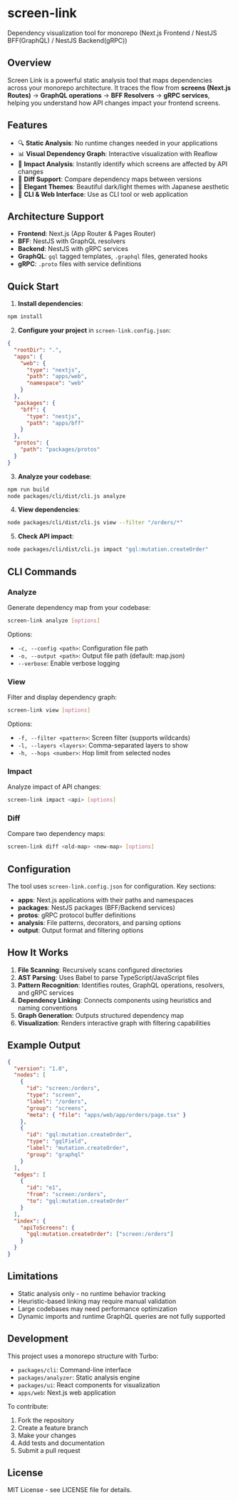 # screen-link

Dependency visualization tool for monorepo (Next.js Frontend / NestJS BFF(GraphQL) / NestJS Backend(gRPC))

## Overview

Screen Link is a powerful static analysis tool that maps dependencies across your monorepo architecture. It traces the flow from **screens (Next.js Routes)** → **GraphQL operations** → **BFF Resolvers** → **gRPC services**, helping you understand how API changes impact your frontend screens.

## Features

- 🔍 **Static Analysis**: No runtime changes needed in your applications
- 📊 **Visual Dependency Graph**: Interactive visualization with Reaflow
- 🎯 **Impact Analysis**: Instantly identify which screens are affected by API changes
- 🔄 **Diff Support**: Compare dependency maps between versions
- 🎨 **Elegant Themes**: Beautiful dark/light themes with Japanese aesthetic
- 🚀 **CLI & Web Interface**: Use as CLI tool or web application

## Architecture Support

- **Frontend**: Next.js (App Router & Pages Router)
- **BFF**: NestJS with GraphQL resolvers
- **Backend**: NestJS with gRPC services
- **GraphQL**: `gql` tagged templates, `.graphql` files, generated hooks
- **gRPC**: `.proto` files with service definitions

## Quick Start

1. **Install dependencies**:
```bash
npm install
```

2. **Configure your project** in `screen-link.config.json`:
```json
{
  "rootDir": ".",
  "apps": {
    "web": {
      "type": "nextjs",
      "path": "apps/web",
      "namespace": "web"
    }
  },
  "packages": {
    "bff": {
      "type": "nestjs",
      "path": "apps/bff"
    }
  },
  "protos": {
    "path": "packages/protos"
  }
}
```

3. **Analyze your codebase**:
```bash
npm run build
node packages/cli/dist/cli.js analyze
```

4. **View dependencies**:
```bash
node packages/cli/dist/cli.js view --filter "/orders/*"
```

5. **Check API impact**:
```bash
node packages/cli/dist/cli.js impact "gql:mutation.createOrder"
```

## CLI Commands

### Analyze
Generate dependency map from your codebase:
```bash
screen-link analyze [options]
```

Options:
- `-c, --config <path>`: Configuration file path
- `-o, --output <path>`: Output file path (default: map.json)
- `--verbose`: Enable verbose logging

### View
Filter and display dependency graph:
```bash
screen-link view [options]
```

Options:
- `-f, --filter <pattern>`: Screen filter (supports wildcards)
- `-l, --layers <layers>`: Comma-separated layers to show
- `-h, --hops <number>`: Hop limit from selected nodes

### Impact
Analyze impact of API changes:
```bash
screen-link impact <api> [options]
```

### Diff
Compare two dependency maps:
```bash
screen-link diff <old-map> <new-map> [options]
```

## Configuration

The tool uses `screen-link.config.json` for configuration. Key sections:

- **apps**: Next.js applications with their paths and namespaces
- **packages**: NestJS packages (BFF/Backend services)
- **protos**: gRPC protocol buffer definitions
- **analysis**: File patterns, decorators, and parsing options
- **output**: Output format and filtering options

## How It Works

1. **File Scanning**: Recursively scans configured directories
2. **AST Parsing**: Uses Babel to parse TypeScript/JavaScript files
3. **Pattern Recognition**: Identifies routes, GraphQL operations, resolvers, and gRPC services
4. **Dependency Linking**: Connects components using heuristics and naming conventions
5. **Graph Generation**: Outputs structured dependency map
6. **Visualization**: Renders interactive graph with filtering capabilities

## Example Output

```json
{
  "version": "1.0",
  "nodes": [
    {
      "id": "screen:/orders",
      "type": "screen",
      "label": "/orders",
      "group": "screens",
      "meta": { "file": "apps/web/app/orders/page.tsx" }
    },
    {
      "id": "gql:mutation.createOrder",
      "type": "gqlField",
      "label": "mutation.createOrder",
      "group": "graphql"
    }
  ],
  "edges": [
    {
      "id": "e1",
      "from": "screen:/orders",
      "to": "gql:mutation.createOrder"
    }
  ],
  "index": {
    "apiToScreens": {
      "gql:mutation.createOrder": ["screen:/orders"]
    }
  }
}
```

## Limitations

- Static analysis only - no runtime behavior tracking
- Heuristic-based linking may require manual validation
- Large codebases may need performance optimization
- Dynamic imports and runtime GraphQL queries are not fully supported

## Development

This project uses a monorepo structure with Turbo:

- `packages/cli`: Command-line interface
- `packages/analyzer`: Static analysis engine
- `packages/ui`: React components for visualization
- `apps/web`: Next.js web application

To contribute:

1. Fork the repository
2. Create a feature branch
3. Make your changes
4. Add tests and documentation
5. Submit a pull request

## License

MIT License - see LICENSE file for details.